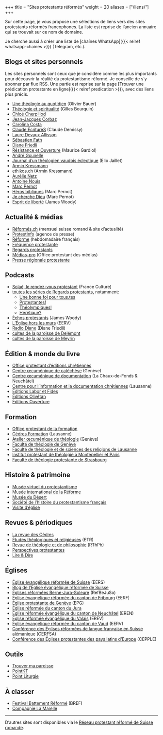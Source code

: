+++
title = "Sites protestants réformés"
weight = 20
aliases = ["/liens/"]
+++

Sur cette page, je vous propose une sélections de liens vers des sites protestants réformés francophones.
La liste est reprise de l’ancien annuaire qui se trouvait sur ce nom de domaine.

Je cherche aussi à créer une liste de [chaînes WhatsApp]({{< relref whatsapp-chaines >}}) (Telegram, etc.).

## Blogs et sites personnels

Les sites personnels sont ceux que je considère comme les plus importants pour découvrir la réalité du protestantisme réformé.
Je conseille de s’y abonner par flux RSS.
Une partie est reprise sur la page [Trouver une prédication protestante en ligne]({{< relref predication >}}), avec des liens plus précis.

- [Une théologie au quotidien](https://olivierbauer.org/) (Olivier Bauer)
- [Théologie et spiritualité](https://gillesbourquin.ch/) (Gilles Bourquin)
- [Chloé Cherpillod](https://chloecherpillod.ch/)
- [Jean-Jacques Corbaz](https://textesdejjcorbaz.blogspot.com/)
- [Carolina Costa](https://carolina-costa.com/)
- [Claude ÉcritureS](https://claude-ecritures.ch/) (Claude Demissy)
- [Laure Devaux Allisson](https://lauredevaux.ch/)
- [Sébastien Fath](http://blogdesebastienfath.hautetfort.com/)
- [Diane Friedli](https://dianefriedli.ch)
- [Résistance et Ouverture](https://gardiol.net/) (Maurice Gardiol)
- [André Gounelle](https://andregounelle.fr/)
- [Journal d’un théologien vaudois éclectique](https://eliojaillet.ch/) (Elio Jaillet)
- [Armin Kressmann](https://www.kressmann.ch/)
- [ethikos.ch](https://www.ethikos.ch/) (Armin Kressmann)
- [Aurélie Netz](https://aurelienetz.ch/)
- [Antoine Nouis](https://leblogdantoinenouis.fr/)
- [Marc Pernot](https://marcpernot.net/)
- [Héros bibliques](https://heros-bibliques.ch/) (Marc Pernot)
- [Je cherche Dieu](https://jecherchedieu.ch/) (Marc Pernot)
- [Esprit de liberté](https://espritdeliberte.leswoody.net/) (James Woody)

## Actualité & médias

- [Réformés.ch](https://www.reformes.ch/) (mensuel suisse romand & site d’actualité)
- [ProtestInfo](https://www.protestinfo.ch/) (agence de presse)
- [Réforme](https://www.reforme.net/) (hebdomadaire français)
- [Fréquence protestante](https://frequenceprotestante.com/)
- [Regards protestants](https://regardsprotestants.com/)
- [Médias-pro](https://www.mediaspro.ch/) (Office protestant des médias)
- [Presse régionale protestante](https://www.presseregionaleprotestante.info/)

## Podcasts

- [Solaé, le rendez-vous protestant](https://www.radiofrance.fr/franceculture/podcasts/service-protestant) (France Culture)
- [toutes les séries de Regards protestants](https://regardsprotestants.com/series-podcasts/), notamment:
  - [Une bonne foi pour tous.tes](https://regardsprotestants.com/series-podcasts/une-bonne-foi-pour-tous-tes/)
  - [Protestantes!](https://regardsprotestants.com/series-podcasts/protestantes/)
  - [Théolympiques!](https://regardsprotestants.com/series-podcasts/theolympiques/)
  - [Hérétique?](https://regardsprotestants.com/series-podcasts/heretique/)
- [Échos protestants](https://www.rcf.fr/vie-spirituelle/echos-protestants) (James Woody)
- [L’Église hors les murs](https://podcast.ausha.co/eerv-eglise-hors-les-murs/) (EERV)
- [Radio Diane](https://open.spotify.com/show/2aUjfOIu9HVNuT4ShZC0N2) (Diane Friedli)
- [cultes de la paroisse de Delémont](https://open.spotify.com/show/4BsYqtrVPG7AlsxrivW5gb)
- [cultes de la paroisse de Meyrin](https://open.spotify.com/show/1qhGupxfJ1Cf6ITNwK5OK0)

## Édition & monde du livre

- [Office protestant d’éditions chrétiennes](https://www.protestant-edition.ch/)
- [Centre œcuménique de catéchèse](https://coec.ch/) (Genève)
- [Centre œcuménique de documentation](https://www.cod-ne.ch/) (La Chaux-de-Fonds & Neuchâtel)
- [Centre pour l’information et la documentation chrétiennes](https://www.cidoc.ch/) (Lausanne)
- [Éditions Labor et Fides](https://www.laboretfides.com/)
- [Éditions Olivétan](https://www.editions-olivetan.com/)
- [Éditions Ouverture](https://editionsouverture.ch/)

## Formation

- [Office protestant de la formation](https://www.protestant-formation.ch/)
- [Cèdres Formation](https://cedresformation.ch/) (Lausanne)
- [Atelier œcuménique de théologie](https://www.aotge.ch/) (Genève)
- [Faculté de théologie de Genève](https://www.unige.ch/theologie/)
- [Faculté de théologie et de sciences des religions de Lausanne](https://www.unil.ch/ftsr/fr/home.html)  
- [Institut protestant de théologie à Montepellier et Paris](https://ipt-edu.fr/)
- [Faculté de théologie protestante de Strasbourg](https://theopro.unistra.fr/)

## Histoire & patrimoine

- [Musée virtuel du protestantisme](https://museeprotestant.org/)
- [Musée international de la Réforme](https://www.musee-reforme.ch/)
- [Musée du Désert](https://www.museedudesert.com/index.php)
- [Société de l’histoire du protestantisme français](https://www.shpf.fr/)
- [Visite d’église](https://visitedeglise.ch/)

## Revues & périodiques

- [La revue des Cèdres](https://revuedescedres.ch/)
- [Études théologiques et religieuses](https://www.revue-etr.org/) (ETR)
- [Revue de théologie et de philosophie](https://rthph.ch/) (RThPh)
- [Perspectives protestantes](http://perspectivesprotestantes.ch/)
- [Lire & Dire](https://www.lire-et-dire.ch/)

## Églises

- [Église évangélique réformée de Suisse](https://www.evref.ch/fr/) (EERS)
- [Blog de l’Église évangélique réformée de Suisse](https://www.evrefblog.ch/fr/)
- [Églises réformées Berne-Jura-Soleure](https://www.refbejuso.ch/fr/) (RefBeJuSo)
- [Église évangélique réformée du canton de Fribourg](https://www.ref-fr.ch/) (EERF)
- [Église protestante de Genève](https://epg.ch/) (EPG)
- [Église réformée du canton du Jura](https://www.egliserefju.ch/)
- [Église réformée évangélique du canton de Neuchâtel](https://www.eren.ch/) (EREN)
- [Église réformée évangélique du Valais](https://erev.ch/) (EREV)
- [Église évangélique réformée du canton de Vaud](https://www.eerv.ch/accueil) (EERV)
- [Conférence des Églises réformées de langue française en Suisse alémanique](https://cerfsa.ch/) (CERFSA)
- [Conférence des Églises protestantes des pays latins d’Europe](https://cepple.eu/) (CEPPLE)

## Outils

- [Trouver ma paroisse](https://ma-paroisse.ch/)
- [PointKT](https://pointkt.org/)
- [Point Liturgie](https://pointliturgie.org/)

## À classer

- [Festival Battement Réformé](https://battement.ch/) (BREF)
- [Compagnie La Marelle](https://compagnielamarelle.ch/)

----

D’autres sites sont disponibles via le [Réseau protestant réformé de Suisse romande](https://reseau-protestant.ch/).
